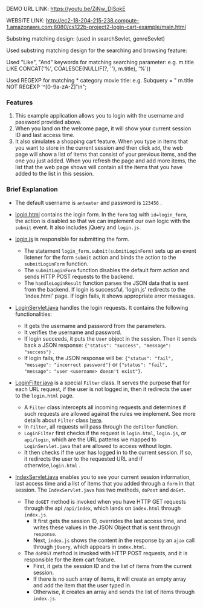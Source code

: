 
DEMO URL LINK: https://youtu.be/ZiNw_DlSpkE

WEBSITE LINK: http://ec2-18-204-215-238.compute-1.amazonaws.com:8080/cs122b-project2-login-cart-example/main.html


Substring matching design: (used in searchSevlet, genreSevlet)

Used substring matching design for the searching and browsing feature: 

Used "Like", "And" keywords for matching searching parameter: e.g. m.title LIKE CONCAT('%', COALESCE(NULLIF(?, ''), m.title), '%'))

Used REGEXP for matching * category movie title: e.g.  Subquery = " m.title NOT REGEXP '^[0-9a-zA-Z]'\n";


### Features
1. This example application allows you to login with the username and password provided above.
2. When you land on the welcome page, it will show your current session ID and last access time. 
3. It also simulates a shopping cart feature. When you type in items that you want to store in the current session and then click `add`, the web page will show a list of items that consist of your previous items, and the one you just added. When you refresh the page and add more items, the list that the web page shows will contain all the items that you have added to the list in this session. 

### Brief Explanation

- The default username is `anteater` and password is `123456` .

- [login.html](WebContent/login.html) contains the login form. In the `form` tag with `id=login_form`, the action is disabled so that we can implement our own logic with the `submit` event. It also includes jQuery and `login.js`.


- [login.js](WebContent/login.js) is responsible for submitting the form. 
  - The statement `login_form.submit(submitLoginForm)` sets up an event listener for the form `submit` action and binds the action to the `submitLoginForm` function. 
  - The `submitLoginForm` function disables the default form action and sends HTTP POST requests to the backend.
  - The `handleLoginResult` function parses the JSON data that is sent from the backend. If login is successful, 'login.js' redirects to the 'index.html' page. If login fails, it shows appropriate error messages.


- [LoginServlet.java](src/LoginServlet.java) handles the login requests. It contains the following functionalities:
  - It gets the username and password from the parameters.
  - It verifies the username and password.
  - If login succeeds, it puts the `User` object in the session. Then it sends back a JSON response: `{"status": "success", "message": "success"}` .
  - If login fails, the JSON response will be: `{"status": "fail", "message": "incorrect password"}` or `{"status": "fail", "message": "user <username> doesn't exist"}`.
   
 
- [LoginFilter.java](src/LoginFilter.java) is a special `Filter` class. It serves the purpose that for each URL request, if the user is not logged in, then it redirects the user to the `login.html` page. 
   - A `Filter` class intercepts all incoming requests and determines if such requests are allowed against the rules we implement. See more details about `Filter` class [here](http://tutorials.jenkov.com/java-servlets/servlet-filters.html).
   - In `Filter`, all requests will pass through the `doFilter` function.
   - `LoginFilter` first checks if the request is `login.html`, `login.js`, or `api/login`, which are the URL patterns we mapped to `LoginServlet.java` that are allowed to access without login.
   - It then checks if the user has logged in to the current session. If so, it redirects the user to the requested URL and if otherwise,`login.html` .
  
- [IndexServlet.java](src/IndexServlet.java) enables you to see your current session information, last access time and a list of items that you added through a `form` in that session. The `IndexServlet.java` has two methods, `doPost` and `doGet`.
  * The `doGET` method is invoked when you have HTTP GET requests through the api `/api/index`, which lands on `index.html` through `index.js`.
    * It first gets the session ID, overrides the last access time, and writes these values in the JSON Object that is sent through `response`. 
    * Next, `index.js` shows the content in the response by an `ajax` call through `jQuery`, which appears in `index.html`.
  * The `doPOST` method is invoked with HTTP POST requests, and it is responsible for the item cart feature.    
    * First, it gets the session ID and the list of items from the current session.
    * If there is no such array of items, it will create an empty array and add the item that the user typed in.
    * Otherwise, it creates an array and sends the list of items through `index.js`.
